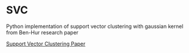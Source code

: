 # SVC
Python implementation of support vector clustering with gaussian kernel from Ben-Hur research paper

[Support Vector Clustering Paper](Support_Vector_Clustering_Ben-Hur_paper.pdf)
